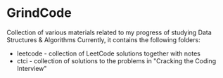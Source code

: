 # GrindCode
Collection of various materials related to my progress of studying Data Structures & Algorithms
Currently, it contains the following folders:
- leetcode - collection of LeetCode solutions together with notes
- ctci - collection of solutions to the problems in "Cracking the Coding Interview" 